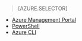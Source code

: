 > [AZURE.SELECTOR]
<!-- deleted by customization
- [Preview portal](/documentation/articles/virtual-networks-create-vnet-classic-pportal)
-->
- [Azure Management Portal](/documentation/articles/virtual-networks-create-vnet-classic-portal)
- [PowerShell](/documentation/articles/virtual-networks-create-vnet-classic-netcfg-ps)
- [Azure CLI](/documentation/articles/virtual-networks-create-vnet-classic-cli)